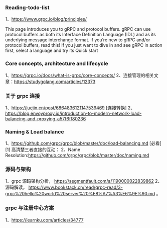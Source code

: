 ### Reading-todo-list 
1、https://www.grpc.io/blog/principles/

This page introduces you to gRPC and protocol buffers. 
gRPC can use protocol buffers as both its Interface Definition Language (IDL) 
and as its underlying message interchange format. 
If you’re new to gRPC and/or protocol buffers, read this! 
If you just want to dive in and see gRPC in action first, 
select a language and try its Quick start

### Core concepts, architecture and lifecycle
1、https://grpc.io/docs/what-is-grpc/core-concepts/
2、连接管理的相关文章：https://studygolang.com/articles/12373

### 关于 grpc 连接
1、https://juejin.cn/post/6864836121147539469 [连接转换]
2、https://blog.envoyproxy.io/introduction-to-modern-network-load-balancing-and-proxying-a57f6ff80236

### Naming & Load balance 
1、https://github.com/grpc/grpc/blob/master/doc/load-balancing.md [必看][1]
高清楚三者直接的互动：
2、Name Resolution:https://github.com/grpc/grpc/blob/master/doc/naming.md

### 源码与架构
1、grpc 源码架构分析， https://segmentfault.com/a/1190000022839862 
2、源码解读， https://www.bookstack.cn/read/grpc-read/3-grpc%20hello%20world%20server%20%E8%A7%A3%E6%9E%90.md 。 

### grpc 与注册中心方案
1、https://learnku.com/articles/34777
